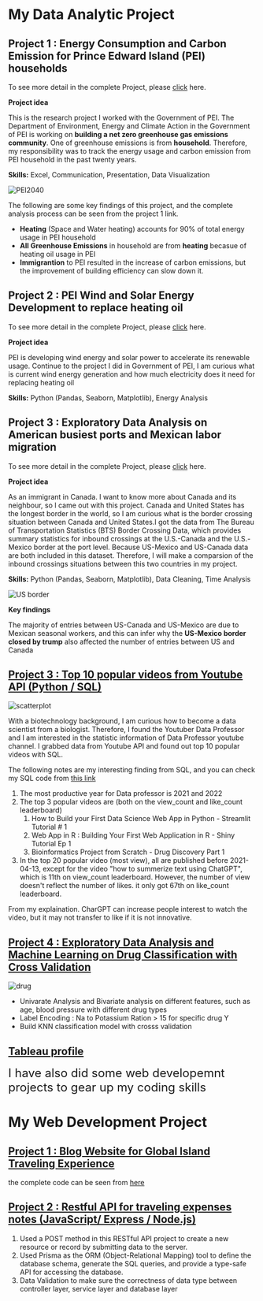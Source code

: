 # My Data Analytic Project

## Project 1 : Energy Consumption and Carbon Emission for Prince Edward Island (PEI) households

To see more detail in the complete Project, please [click](https://hackmd.io/@WY7WYsMqTwyJzJLs_SoHcQ/rkMAx2ME2) here.

**Project idea**<br>

This is the research project I worked with the Government of PEI. The Department of Environment, Energy and Climate Action in the Government of PEI is working on **building a net zero greenhouse gas emissions community**. One of greenhouse emissions is from **household**. Therefore, my responsibility was to track the energy usage and carbon emission from PEI household in the past twenty years.

**Skills:** Excel, Communication, Presentation, Data Visualization<br>

![PEI2040](pei2040.jpg)

The following are some key findings of this project, and the complete analysis process can be seen from the project 1 link.

* **Heating** (Space and Water heating) accounts for 90% of total energy usage in PEI household
* **All Greenhouse Emissions** in household are from **heating** becasue of heating oil usage in PEI
* **Immigrantion** to PEI resulted in the increase of carbon emissions, but the improvement of building efficiency can slow down it.


## Project 2 : PEI Wind and Solar Energy Development to replace heating oil

To see more detail in the complete Project, please [click](https://hackmd.io/@WY7WYsMqTwyJzJLs_SoHcQ/rkMAx2ME2) here.

**Project idea**<br>

PEI is developing wind energy and solar power to accelerate its renewable usage. Continue to the project I did in Government of PEI, I am curious what is current wind energy generation and how much electricity does it need for replacing heating oil

**Skills:** Python (Pandas, Seaborn, Matplotlib), Energy Analysis<br>




## Project 3 : Exploratory Data Analysis on American busiest ports and Mexican labor migration

To see more detail in the complete Project, please [click](https://www.kaggle.com/code/hungenliao/american-busiest-ports-and-mexican-labor-migration) here.

**Project idea**<br>

As an immigrant in Canada. I want to know more about Canada and its neighbour, so I came out with this project. Canada and United States has the longest border in the world, so I am curious what is the border crossing situation between Canada and United States.I got the data from The Bureau of Transportation Statistics (BTS) Border Crossing Data, which provides summary statistics for inbound crossings at the U.S.-Canada and the U.S.-Mexico border at the port level. Because US-Mexico and US-Canada data are both included in this dataset. Therefore, I will make a comparsion of the inbound crossings situations between this two countries in  my project.

**Skills:** Python (Pandas, Seaborn, Matplotlib), Data Cleaning, Time Analysis<br>

![US border](border.png)

**Key findings**<br>

The majority of entries between US-Canada and US-Mexico are due to Mexican seasonal workers, and this can infer why the **US-Mexico border closed by trump** also affected the number of entries between US and Canada



## [Project 3 : Top 10 popular videos from Youtube API (Python / SQL)](https://colab.research.google.com/drive/1LDEiJ6CFclnHoXzq6ZAfRWXEmyll_e-x?usp=sharing)

![scatterplot](Scatterplot.png)

With a biotechnology background, I am curious how to become a data scientist from a biologist. Therefore, I found the Youtuber Data Professor and I am interested in the statistic information of Data Professor youtube channel. I grabbed data from Youtube API and found out top 10 popular videos with SQL.

The following notes are my interesting finding from SQL, and you can check my SQL code from [this link](https://hackmd.io/@WY7WYsMqTwyJzJLs_SoHcQ/HkDmsoLNh)

1. The most productive year for Data professor is 2021 and 2022
2. The top 3 popular videos are (both on the view_count and like_count leaderboard) 
      1. How to Build your First Data Science Web App in Python - Streamlit Tutorial # 1
      2. Web App in R : Building Your First Web Application in R - Shiny Tutorial Ep 1
      3. Bioinformatics Project from Scratch - Drug Discovery Part 1 
3. In the top 20 popular video (most view), all are published before 2021-04-13, except for the video "how to summerize text using ChatGPT", which is 11th on view_count leaderboard. However, the number of view doesn't reflect the number of likes. it only got 67th on like_count leaderboard.

From my explaination. CharGPT can increase people interest to watch the video, but it may not transfer to like if it is not innovative.

## [Project 4 : Exploratory Data Analysis and Machine Learning on Drug Classification with Cross Validation](https://www.kaggle.com/code/hungenliao/drugs-classification-eda-ml-knn-rf)

![drug](drug.png)

 - Univarate Analysis and Bivariate analysis on different features, such as age, blood pressure with different drug types
 - Label Encoding : Na to Potassium Ration > 15  for specific drug Y
 - Build KNN classification model with crosss validation

## [Tableau profile](https://public.tableau.com/app/profile/hungen.liao)

<font size= 5>I have also did some web developemnt projects to gear up my coding skills</font>


# My Web Development Project
## [Project 1 : Blog Website for Global Island Traveling Experience](https://liao993.github.io/home.html)

the complete code can be seen from [here](https://github.com/Liao993/Liao993.github.io.git)


## [Project 2 : Restful API for traveling expenses notes (JavaScript/ Express / Node.js)](https://github.com/Liao993/travel-expense-restfulapi/tree/master)
1. Used a POST method in this RESTful API project to create a new resource or record by submitting data to the server.
2. Used Prisma as the ORM (Object-Relational Mapping) tool to define the database schema, generate the SQL queries, and provide a type-safe API for accessing the database.
3. Data Validation to make sure the correctness of data type between controller layer, service layer and database layer

